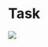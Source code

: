 # Task

<img src="https://user-images.githubusercontent.com/104227936/190700970-6ea2ea54-c8e5-48c4-8a77-a649ed5c1e74.png">
